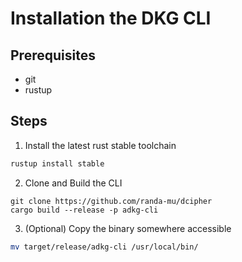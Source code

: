 # Installation the DKG CLI

## Prerequisites
- git 
- rustup

## Steps
1. Install the latest rust stable toolchain
```bash
rustup install stable
``` 

2. Clone and Build the CLI

```
git clone https://github.com/randa-mu/dcipher
cargo build --release -p adkg-cli
```

3. (Optional) Copy the binary somewhere accessible
```bash
mv target/release/adkg-cli /usr/local/bin/
```

